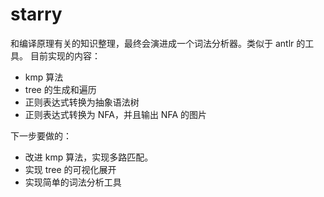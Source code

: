 # starry
和编译原理有关的知识整理，最终会演进成一个词法分析器。类似于 antlr 的工具。
目前实现的内容：
- kmp 算法
- tree 的生成和遍历
- 正则表达式转换为抽象语法树
- 正则表达式转换为 NFA，并且输出 NFA 的图片

下一步要做的：
- 改进 kmp 算法，实现多路匹配。
- 实现 tree 的可视化展开
- 实现简单的词法分析工具
